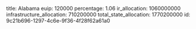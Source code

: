 title: Alabama
euip: 120000
percentage: 1.06
ir_allocation: 1060000000
infrastructure_allocation: 710200000
total_state_allocation: 1770200000
id: 9c21b696-1297-4c6e-9f36-4f28f62a61a0
